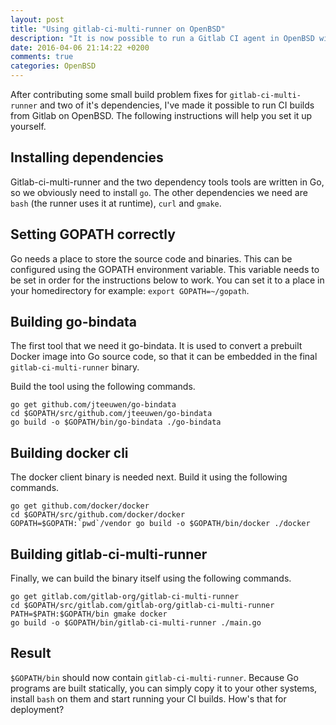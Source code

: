 ```yaml
---
layout: post
title: "Using gitlab-ci-multi-runner on OpenBSD"
description: "It is now possible to run a Gitlab CI agent in OpenBSD without Docker support. Follow these simple steps to get it up and running."
date: 2016-04-06 21:14:22 +0200
comments: true
categories: OpenBSD
---
```


After contributing some small build problem fixes for `gitlab-ci-multi-runner` and two of it's dependencies, I've made it possible to run CI builds from Gitlab on OpenBSD. The following instructions will help you set it up yourself.
<!-- more -->

Installing dependencies
-----------------------
Gitlab-ci-multi-runner and the two dependency tools tools are written in Go, so we obviously need to install `go`. The other dependencies we need are `bash` (the runner uses it at runtime), `curl` and `gmake`.

Setting GOPATH correctly
------------------------
Go needs a place to store the source code and binaries. This can be configured using the GOPATH environment variable. This variable needs to be set in order for the instructions below to work. You can set it to a place in your homedirectory for example: `export GOPATH=~/gopath`.

Building go-bindata
-------------------
The first tool that we need it go-bindata. It is used to convert a prebuilt Docker image into Go source code, so that it can be embedded in the final `gitlab-ci-multi-runner` binary.

Build the tool using the following commands.

```
go get github.com/jteeuwen/go-bindata
cd $GOPATH/src/github.com/jteeuwen/go-bindata
go build -o $GOPATH/bin/go-bindata ./go-bindata
```

Building docker cli
-------------------
The docker client binary is needed next. Build it using the following commands.

```
go get github.com/docker/docker
cd $GOPATH/src/github.com/docker/docker
GOPATH=$GOPATH:`pwd`/vendor go build -o $GOPATH/bin/docker ./docker
```

Building gitlab-ci-multi-runner
-------------------------------
Finally, we can build the binary itself using the following commands.

```
go get gitlab.com/gitlab-org/gitlab-ci-multi-runner
cd $GOPATH/src/gitlab.com/gitlab-org/gitlab-ci-multi-runner
PATH=$PATH:$GOPATH/bin gmake docker
go build -o $GOPATH/bin/gitlab-ci-multi-runner ./main.go
```

Result
------
`$GOPATH/bin` should now contain `gitlab-ci-multi-runner`. Because Go programs are built statically, you can simply copy it to your other systems, install `bash` on them and start running your CI builds. How's that for deployment?
